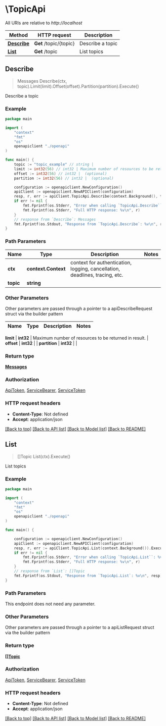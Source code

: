 # \TopicApi

All URIs are relative to *http://localhost*

Method | HTTP request | Description
------------- | ------------- | -------------
[**Describe**](TopicApi.md#Describe) | **Get** /topic/{topic} | Describe a topic
[**List**](TopicApi.md#List) | **Get** /topic | List topics



## Describe

> Messages Describe(ctx, topic).Limit(limit).Offset(offset).Partition(partition).Execute()

Describe a topic



### Example

```go
package main

import (
    "context"
    "fmt"
    "os"
    openapiclient "./openapi"
)

func main() {
    topic := "topic_example" // string |
    limit := int32(56) // int32 | Maximum number of resources to be returned in result. (optional)
    offset := int32(56) // int32 |  (optional)
    partition := int32(56) // int32 |  (optional)

    configuration := openapiclient.NewConfiguration()
    apiClient := openapiclient.NewAPIClient(configuration)
    resp, r, err := apiClient.TopicApi.Describe(context.Background(), topic).Limit(limit).Offset(offset).Partition(partition).Execute()
    if err != nil {
        fmt.Fprintf(os.Stderr, "Error when calling `TopicApi.Describe``: %v\n", err)
        fmt.Fprintf(os.Stderr, "Full HTTP response: %v\n", r)
    }
    // response from `Describe`: Messages
    fmt.Fprintf(os.Stdout, "Response from `TopicApi.Describe`: %v\n", resp)
}
```

### Path Parameters


Name | Type | Description  | Notes
------------- | ------------- | ------------- | -------------
**ctx** | **context.Context** | context for authentication, logging, cancellation, deadlines, tracing, etc.
**topic** | **string** |  |

### Other Parameters

Other parameters are passed through a pointer to a apiDescribeRequest struct via the builder pattern


Name | Type | Description  | Notes
------------- | ------------- | ------------- | -------------

 **limit** | **int32** | Maximum number of resources to be returned in result. |
 **offset** | **int32** |  |
 **partition** | **int32** |  |

### Return type

[**Messages**](Messages.md)

### Authorization

[ApiToken](../README.md#ApiToken), [ServiceBearer](../README.md#ServiceBearer), [ServiceToken](../README.md#ServiceToken)

### HTTP request headers

- **Content-Type**: Not defined
- **Accept**: application/json

[[Back to top]](#) [[Back to API list]](../README.md#documentation-for-api-endpoints)
[[Back to Model list]](../README.md#documentation-for-models)
[[Back to README]](../README.md)


## List

> []Topic List(ctx).Execute()

List topics



### Example

```go
package main

import (
    "context"
    "fmt"
    "os"
    openapiclient "./openapi"
)

func main() {

    configuration := openapiclient.NewConfiguration()
    apiClient := openapiclient.NewAPIClient(configuration)
    resp, r, err := apiClient.TopicApi.List(context.Background()).Execute()
    if err != nil {
        fmt.Fprintf(os.Stderr, "Error when calling `TopicApi.List``: %v\n", err)
        fmt.Fprintf(os.Stderr, "Full HTTP response: %v\n", r)
    }
    // response from `List`: []Topic
    fmt.Fprintf(os.Stdout, "Response from `TopicApi.List`: %v\n", resp)
}
```

### Path Parameters

This endpoint does not need any parameter.

### Other Parameters

Other parameters are passed through a pointer to a apiListRequest struct via the builder pattern


### Return type

[**[]Topic**](Topic.md)

### Authorization

[ApiToken](../README.md#ApiToken), [ServiceBearer](../README.md#ServiceBearer), [ServiceToken](../README.md#ServiceToken)

### HTTP request headers

- **Content-Type**: Not defined
- **Accept**: application/json

[[Back to top]](#) [[Back to API list]](../README.md#documentation-for-api-endpoints)
[[Back to Model list]](../README.md#documentation-for-models)
[[Back to README]](../README.md)
